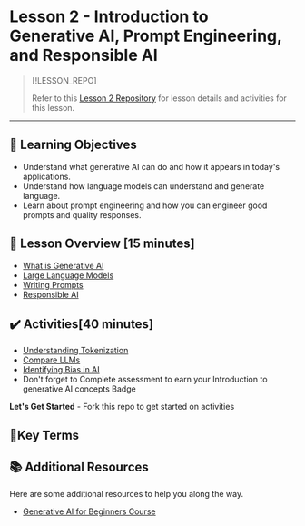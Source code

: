 # Lesson 2 - Introduction to Generative AI, Prompt Engineering, and Responsible AI <!-- {docsify-ignore-all} -->

> [!LESSON_REPO]
>
> Refer to this <i class="fab fa-github"></i> [Lesson 2 Repository](https://github.com/BSMP-Coders/advanced-intro-githubcopilot/tree/main/lesson-1.2) for lesson details and activities for this lesson.


-----


## 🎯 Learning Objectives
- Understand what generative AI can do and how it appears in today's applications.
- Understand how language models can understand and generate language.
- Learn about prompt engineering and how you can engineer good prompts and quality responses.

## :pushpin: Lesson Overview [15 minutes]
- [What is Generative AI](https://github.com/BSMP-Coders/advanced-intro-githubcopilot/tree/main/lesson-1.2/what-is-generative-ai.md)
- [Large Language Models](https://github.com/BSMP-Coders/advanced-intro-githubcopilot/tree/main/lesson-1.2/use-llm.md)
- [Writing Prompts](https://github.com/BSMP-Coders/advanced-intro-githubcopilot/tree/main/lesson-1.2/writing-prompts.md)
- [Responsible AI](https://github.com/BSMP-Coders/advanced-intro-githubcopilot/tree/main/lesson-1.2/responsible-ai.md)

## ✔️ Activities[40 minutes]

- [Understanding Tokenization](https://github.com/BSMP-Coders/advanced-intro-githubcopilot/tree/main/lesson-1.2/exercises/tokenization.md)
- [Compare LLMs](https://github.com/BSMP-Coders/advanced-intro-githubcopilot/tree/main/lesson-1.2/exercises/comparing-llms.md)
- [Identifying Bias in AI](https://github.com/BSMP-Coders/advanced-intro-githubcopilot/tree/main/lesson-1.2/exercises/bias-in-ai.md)
- Don't forget to Complete assessment to earn your Introduction to generative AI concepts Badge

**Let's Get Started** - Fork this repo to get started on activities

## 📑Key Terms

## :books: Additional Resources
Here are some additional resources to help you along the way.
- [Generative AI for Beginners Course](https://microsoft.github.io/generative-ai-for-beginners/)